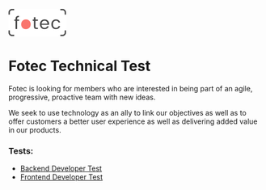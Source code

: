 ![Logo Fotec](./img/logo-fotec.png)

# Fotec Technical Test

Fotec is looking for members who are interested in being part of an agile, progressive, proactive team with new ideas.

We seek to use technology as an ally to link our objectives as well as to offer customers a better user experience as well as delivering added value in our products.

### Tests:
* [Backend Developer Test](backend/index.md)
* [Frontend Developer Test](frontend/index.md)
